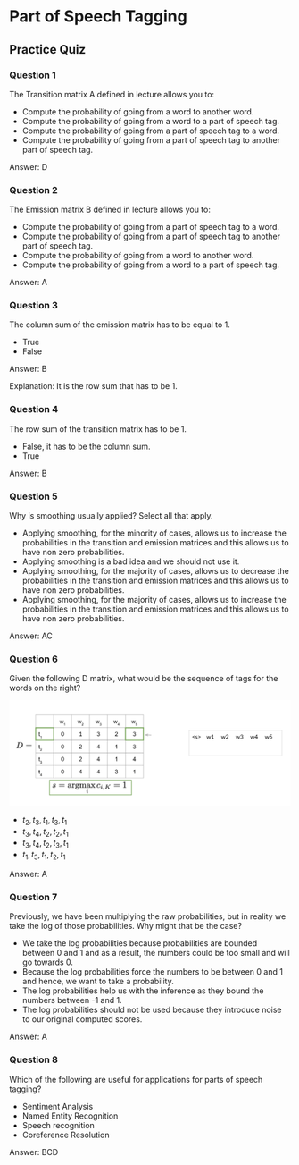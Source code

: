 # Part of Speech Tagging

## Practice Quiz

### Question 1

The Transition matrix A defined in lecture allows you to:

- Compute the probability of going from a word to another word.
- Compute the probability of going from a word to a part of speech tag.
- Compute the probability of going from a part of speech tag to a word.
- Compute the probability of going from a part of speech tag to another part of speech tag.

Answer: D

### Question 2

The Emission matrix B defined in lecture allows you to:

- Compute the probability of going from a part of speech tag to a word.
- Compute the probability of going from a part of speech tag to another part of speech tag.
- Compute the probability of going from a word to another word.
- Compute the probability of going from a word to a part of speech tag.

Answer: A

### Question 3

The column sum of the emission matrix has to be equal to 1.

- True
- False

Answer: B

Explanation: It is the row sum that has to be 1.

### Question 4

The row sum of the transition matrix has to be 1.

- False, it has to be the column sum.
- True

Answer: B

### Question 5

Why is smoothing usually applied? Select all that apply.

- Applying smoothing, for the minority of cases, allows us to increase the probabilities in the transition and emission matrices and this allows us to have non zero probabilities.
- Applying smoothing is a bad idea and we should not use it.
- Applying smoothing, for the majority of cases, allows us to decrease the probabilities in the transition and emission matrices and this allows us to have non zero probabilities.
- Applying smoothing, for the majority of cases, allows us to increase the probabilities in the transition and emission matrices and this allows us to have non zero probabilities.

Answer: AC

### Question 6

Given the following D matrix, what would be the sequence of tags for the words on the right?

![image](images/q1-d-matrix.png)

- $t_2, t_3, t_1, t_3, t_1$
- $t_3, t_4, t_2, t_2, t_1$
- $t_3, t_4, t_2, t_3, t_1$
- $t_1, t_3, t_1, t_2, t_1$

Answer: A

### Question 7

Previously, we have been multiplying the raw probabilities, but in reality we take the log of those probabilities. Why might that be the case?

- We take the log probabilities because probabilities are bounded between 0 and 1 and as a result, the numbers could be too small and will go towards 0.
- Because the log probabilities force the numbers to be between 0 and 1 and hence, we want to take a probability.
- The log probabilities help us with the inference as they bound the numbers between -1 and 1.
- The log probabilities should not be used because they introduce noise to our original computed scores.

Answer: A

### Question 8

Which of the following are useful for applications for parts of speech tagging?

- Sentiment Analysis
- Named Entity Recognition
- Speech recognition
- Coreference Resolution

Answer: BCD
